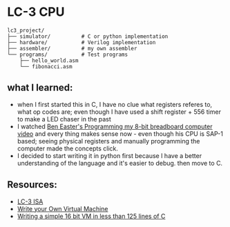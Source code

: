# LC-3 CPU


```
lc3_project/
├── simulator/          # C or python implementation
├── hardware/           # Verilog implementation  
├── assembler/          # my own assembler
└── programs/           # Test programs
    ├── hello_world.asm
    └── fibonacci.asm
```

## what I learned:
- when I first started this in C, I have no clue what registers referes to, what op codes are; even though I have used a shift register + 556 timer to make a LED chaser in the past
- I watched [Ben Easter's Programming my 8-bit breadboard computer video](https://www.youtube.com/watch?v=9PPrrSyubG0) and every thing makes sense now - even though his CPU is SAP-1 based; seeing physical registers and manually programming the computer made the concepts click.
- I decided to start writing it in python first because I have a better understanding of the language and it's easier to debug. then move to C.

## Resources:
- [LC-3 ISA](https://www.cs.colostate.edu/~cs270/.Spring23/resources/PattPatelAppA.pdf)
- [Write your Own Virtual Machine ](https://www.jmeiners.com/lc3-vm/)
- [Writing a simple 16 bit VM in less than 125 lines of C](https://www.andreinc.net/2021/12/01/writing-a-simple-vm-in-less-than-125-lines-of-c)